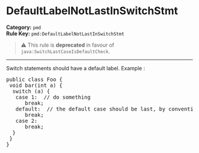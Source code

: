# DefaultLabelNotLastInSwitchStmt
**Category:** `pmd`<br/>
**Rule Key:** `pmd:DefaultLabelNotLastInSwitchStmt`<br/>
> :warning: This rule is **deprecated** in favour of `java:SwitchLastCaseIsDefaultCheck`.

-----

Switch statements should have a default label. Example :
<pre>
public class Foo {
 void bar(int a) {
  switch (a) {
   case 1:  // do something
      break;
   default:  // the default case should be last, by convention
      break;
   case 2:
      break;
  }
 }
}
  </pre>
